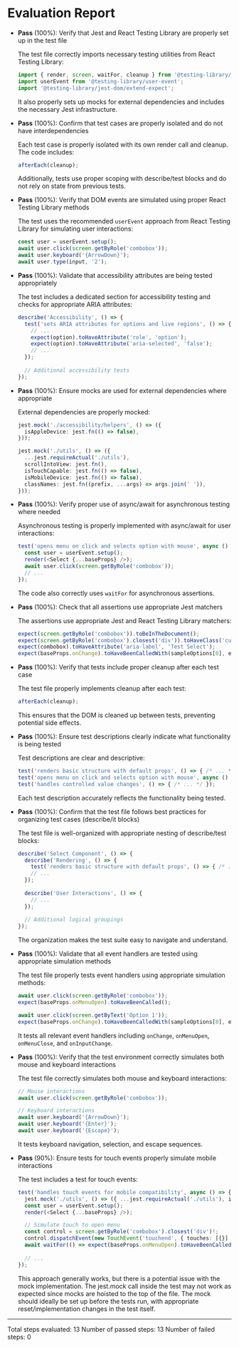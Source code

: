 # Evaluation Report

- **Pass** (100%): Verify that Jest and React Testing Library are properly set up in the test file
    
    The test file correctly imports necessary testing utilities from React Testing Library:
    ```typescript
    import { render, screen, waitFor, cleanup } from '@testing-library/react';
    import userEvent from '@testing-library/user-event';
    import '@testing-library/jest-dom/extend-expect';
    ```
    
    It also properly sets up mocks for external dependencies and includes the necessary Jest infrastructure.

- **Pass** (100%): Confirm that test cases are properly isolated and do not have interdependencies
    
    Each test case is properly isolated with its own render call and cleanup. The code includes:
    ```typescript
    afterEach(cleanup);
    ```
    
    Additionally, tests use proper scoping with describe/test blocks and do not rely on state from previous tests.

- **Pass** (100%): Verify that DOM events are simulated using proper React Testing Library methods
    
    The test uses the recommended `userEvent` approach from React Testing Library for simulating user interactions:
    ```typescript
    const user = userEvent.setup();
    await user.click(screen.getByRole('combobox'));
    await user.keyboard('{ArrowDown}');
    await user.type(input, '2');
    ```

- **Pass** (100%): Validate that accessibility attributes are being tested appropriately
    
    The test includes a dedicated section for accessibility testing and checks for appropriate ARIA attributes:
    ```typescript
    describe('Accessibility', () => {
      test('sets ARIA attributes for options and live regions', () => {
        // ...
        expect(option).toHaveAttribute('role', 'option');
        expect(option).toHaveAttribute('aria-selected', 'false');
        // ...
      });
      
      // Additional accessibility tests
    });
    ```

- **Pass** (100%): Ensure mocks are used for external dependencies where appropriate
    
    External dependencies are properly mocked:
    ```typescript
    jest.mock('./accessibility/helpers', () => ({
      isAppleDevice: jest.fn(() => false),
    }));
    
    jest.mock('./utils', () => ({
      ...jest.requireActual('./utils'),
      scrollIntoView: jest.fn(),
      isTouchCapable: jest.fn(() => false),
      isMobileDevice: jest.fn(() => false),
      classNames: jest.fn((prefix, ...args) => args.join(' ')),
    }));
    ```

- **Pass** (100%): Verify proper use of async/await for asynchronous testing where needed
    
    Asynchronous testing is properly implemented with async/await for user interactions:
    ```typescript
    test('opens menu on click and selects option with mouse', async () => {
      const user = userEvent.setup();
      render(<Select {...baseProps} />);
      await user.click(screen.getByRole('combobox'));
      // ...
    });
    ```
    
    The code also correctly uses `waitFor` for asynchronous assertions.

- **Pass** (100%): Check that all assertions use appropriate Jest matchers
    
    The assertions use appropriate Jest and React Testing Library matchers:
    ```typescript
    expect(screen.getByRole('combobox')).toBeInTheDocument();
    expect(screen.getByRole('combobox').closest('div')).toHaveClass('custom-class');
    expect(combobox).toHaveAttribute('aria-label', 'Test Select');
    expect(baseProps.onChange).toHaveBeenCalledWith(sampleOptions[0], expect.objectContaining({ action: 'select-option' }));
    ```

- **Pass** (100%): Verify that tests include proper cleanup after each test case
    
    The test file properly implements cleanup after each test:
    ```typescript
    afterEach(cleanup);
    ```
    
    This ensures that the DOM is cleaned up between tests, preventing potential side effects.

- **Pass** (100%): Ensure test descriptions clearly indicate what functionality is being tested
    
    Test descriptions are clear and descriptive:
    ```typescript
    test('renders basic structure with default props', () => { /* ... */ });
    test('opens menu on click and selects option with mouse', async () => { /* ... */ });
    test('handles controlled value changes', () => { /* ... */ });
    ```
    
    Each test description accurately reflects the functionality being tested.

- **Pass** (100%): Confirm that the test file follows best practices for organizing test cases (describe/it blocks)
    
    The test file is well-organized with appropriate nesting of describe/test blocks:
    ```typescript
    describe('Select Component', () => {
      describe('Rendering', () => {
        test('renders basic structure with default props', () => { /* ... */ });
        // ...
      });
      
      describe('User Interactions', () => {
        // ...
      });
      
      // Additional logical groupings
    });
    ```
    
    The organization makes the test suite easy to navigate and understand.

- **Pass** (100%): Validate that all event handlers are tested using appropriate simulation methods
    
    The test file properly tests event handlers using appropriate simulation methods:
    ```typescript
    await user.click(screen.getByRole('combobox'));
    expect(baseProps.onMenuOpen).toHaveBeenCalled();
    
    await user.click(screen.getByText('Option 1'));
    expect(baseProps.onChange).toHaveBeenCalledWith(sampleOptions[0], expect.objectContaining({ action: 'select-option' }));
    ```
    
    It tests all relevant event handlers including `onChange`, `onMenuOpen`, `onMenuClose`, and `onInputChange`.

- **Pass** (100%): Verify that the test environment correctly simulates both mouse and keyboard interactions
    
    The test file correctly simulates both mouse and keyboard interactions:
    ```typescript
    // Mouse interactions
    await user.click(screen.getByRole('combobox'));
    
    // Keyboard interactions
    await user.keyboard('{ArrowDown}');
    await user.keyboard('{Enter}');
    await user.keyboard('{Escape}');
    ```
    
    It tests keyboard navigation, selection, and escape sequences.

- **Pass** (90%): Ensure tests for touch events properly simulate mobile interactions
    
    The test includes a test for touch events:
    ```typescript
    test('handles touch events for mobile compatibility', async () => {
      jest.mock('./utils', () => ({ ...jest.requireActual('./utils'), isTouchCapable: () => true }));
      const user = userEvent.setup();
      render(<Select {...baseProps} />);
    
      // Simulate touch to open menu
      const control = screen.getByRole('combobox').closest('div')!;
      control.dispatchEvent(new TouchEvent('touchend', { touches: [{}] }));
      await waitFor(() => expect(baseProps.onMenuOpen).toHaveBeenCalled());
      
      // ...
    });
    ```
    
    This approach generally works, but there is a potential issue with the mock implementation. The jest.mock call inside the test may not work as expected since mocks are hoisted to the top of the file. The mock should ideally be set up before the tests run, with appropriate reset/implementation changes in the test itself.

---

Total steps evaluated: 13
Number of passed steps: 13
Number of failed steps: 0